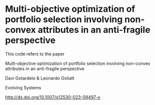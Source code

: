 # Multi-objective optimization of portfolio selection involving non-convex attributes in an anti-fragile perspective

This code refers to the paper 


Multi-objective optimization of portfolio selection involving non-convex attributes in an anti-fragile perspective

Davi Gotardelo & Leonardo Goliatt 

Evolving Systems 

http://dx.doi.org/10.1007/s12530-023-09497-x


